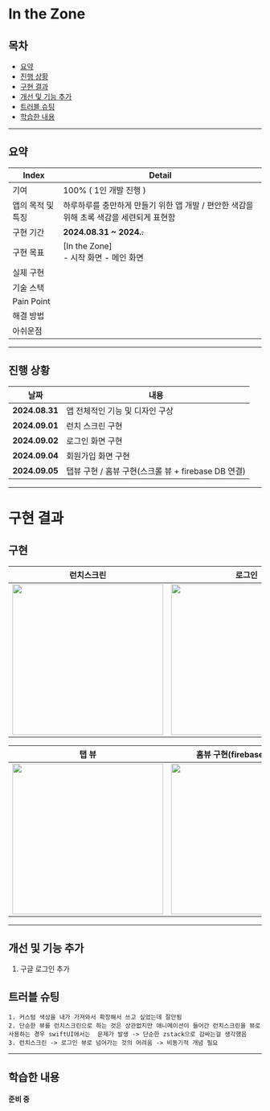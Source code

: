 # In the Zone

## 목차 
- [요약](#요약)
- [진행 상황](#진행-상황)
- [구현 결과](#구현-결과)
- [개선 및 기능 추가](#개선-및-기능-추가)
- [트러블 슈팅](#트러블-슈팅)
- [학습한 내용](#학습한-내용)

-------------

## 요약

|Index|Detail|
|------|---|
|기여|100% ( 1인 개발 진행 ) |
|앱의 목적 및 특징|하루하루를 충만하게 만들기 위한 앱 개발 / 편안한 색감을 위해 초록 색감을 세련되게 표현함|
|구현 기간| **2024.08.31 ~ 2024.~~.~~**|
|구현 목표 | [In the Zone]  <br> - 시작 화면 - 메인 화면| 
|실제 구현|  |
|기술 스택| |
|Pain Point| |
|해결 방법|  |
|아쉬운점| |

-------------

## 진행 상황

|날짜|내용|
|------|---|
|**2024.08.31**|앱 전체적인 기능 및 디자인 구상|
|**2024.09.01**|런치 스크린 구현|
|**2024.09.02**|로그인 화면 구현|
|**2024.09.04**|회원가입 화면 구현|
|**2024.09.05**|탭뷰 구현 / 홈뷰 구현(스크롤 뷰 + firebase DB 연결)|

-------------

# 구현 결과

## 구현
|런치스크린|로그인|회원가입|계정이 존재하는 경우|
|:----:|:----:|:----:|:----:|
|<img src="https://github.com/user-attachments/assets/6faac9cc-c149-4dcb-b418-e91d61e9806a" width="300">|<img src="https://github.com/user-attachments/assets/9e8d345d-2529-4565-be16-10257afd9c1b" width="300">|<img src="https://github.com/user-attachments/assets/d4cc7cd0-e4c7-4d5a-bb0e-03ca11695fba" width="300">|<img src="https://github.com/user-attachments/assets/995fac8c-766d-44e4-8e5e-f9a51e07bf76" width="300">|

|탭 뷰|홈뷰 구현(firebase DB 연결)|||
|:----:|:----:|:----:|:----:|
|<img src="https://github.com/user-attachments/assets/3c43d4b0-6a00-4f7f-ac5c-5770359fd28a" width="300">|<img src="https://github.com/user-attachments/assets/9511b8bd-db1c-422a-ac43-f21c54e09a19" width="300">|||


-------------

## 개선 및 기능 추가

1. 구글 로그인 추가


## 트러블 슈팅
    1. 커스텀 색상을 내가 가져와서 확장해서 쓰고 싶었는데 잘안됨 
    2. 단순한 뷰를 런치스크린으로 하는 것은 상관없지만 애니메이션이 들어간 런치스크린을 뷰로 사용하는 경우 swiftUI에서는  문제가 발생 -> 단순한 zstack으로 감싸는걸 생각했음
    3. 런치스크린 -> 로그인 뷰로 넘어가는 것의 어려움 -> 비동기적 개념 필요

-------------

## 학습한 내용
 
#### 준비 중

